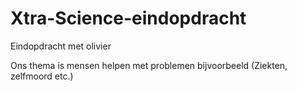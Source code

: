 # Xtra-Science-eindopdracht
Eindopdracht met olivier

Ons thema is mensen helpen met problemen bijvoorbeeld (Ziekten, zelfmoord etc.)
